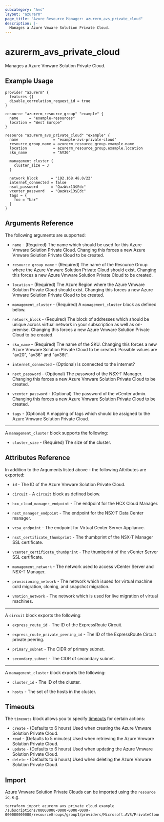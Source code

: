 ```yaml
---
subcategory: "Avs"
layout: "azurerm"
page_title: "Azure Resource Manager: azurerm_avs_private_cloud"
description: |-
  Manages a Azure Vmware Solution Private Cloud.
---
```


# azurerm_avs_private_cloud

Manages a Azure Vmware Solution Private Cloud.

## Example Usage

```hcl
provider "azurerm" {
  features {}
  disable_correlation_request_id = true
}

resource "azurerm_resource_group" "example" {
  name     = "example-resources"
  location = "West Europe"
}

resource "azurerm_avs_private_cloud" "example" {
  name                = "example-avs-private-cloud"
  resource_group_name = azurerm_resource_group.example.name
  location            = azurerm_resource_group.example.location
  sku_name            = "AV36"

  management_cluster {
    cluster_size = 3
  }

  network_block      = "192.168.48.0/22"
  internet_connected = false
  nsxt_password      = "QazWsx13$Edc"
  vcenter_password   = "QazWsx13$Edc"
  tags = {
    foo = "bar"
  }
}
```

## Arguments Reference

The following arguments are supported:

* `name` - (Required) The name which should be used for this Azure Vmware Solution Private Cloud. Changing this forces a new Azure Vmware Solution Private Cloud to be created.

* `resource_group_name` - (Required) The name of the Resource Group where the Azure Vmware Solution Private Cloud should exist. Changing this forces a new Azure Vmware Solution Private Cloud to be created.

* `location` - (Required) The Azure Region where the Azure Vmware Solution Private Cloud should exist. Changing this forces a new Azure Vmware Solution Private Cloud to be created.

* `management_cluster` - (Required) A `management_cluster` block as defined below.

* `network_block` - (Required) The block of addresses which should be unique across virtual network in your subscription as well as on-premise. Changing this forces a new Azure Vmware Solution Private Cloud to be created.

* `sku_name` - (Required) The name of the SKU. Changing this forces a new Azure Vmware Solution Private Cloud to be created. Possible values are "av20", "av36" and "av36t".

* `internet_connected` - (Optional) Is connected to the internet?

* `nsxt_password` - (Optional) The password of the NSX-T Manager. Changing this forces a new Azure Vmware Solution Private Cloud to be created.

* `vcenter_password` - (Optional) The password of the vCenter admin. Changing this forces a new Azure Vmware Solution Private Cloud to be created.

* `tags` - (Optional) A mapping of tags which should be assigned to the Azure Vmware Solution Private Cloud.

---

A `management_cluster` block supports the following:

* `cluster_size` - (Required) The size of the cluster.

## Attributes Reference

In addition to the Arguments listed above - the following Attributes are exported: 

* `id` - The ID of the Azure Vmware Solution Private Cloud.

* `circuit` - A `circuit` block as defined below.

* `hcx_cloud_manager_endpoint` - The endpoint for the HCX Cloud Manager.

* `nsxt_manager_endpoint` - The endpoint for the NSX-T Data Center manager.

* `vcsa_endpoint` - The endpoint for Virtual Center Server Appliance.

* `nsxt_certificate_thumbprint` - The thumbprint of the NSX-T Manager SSL certificate.

* `vcenter_certificate_thumbprint` - The thumbprint of the vCenter Server SSL certificate.

* `management_network` - The network used to access vCenter Server and NSX-T Manager.

* `provisioning_network` - The network which isused for virtual machine cold migration, cloning, and snapshot migration.

* `vmotion_network` - The network which is used for live migration of virtual machines.

---

A `circuit` block exports the following:

* `express_route_id` - The ID of the ExpressRoute Circuit.

* `express_route_private_peering_id` - The ID of the ExpressRoute Circuit private peering.

* `primary_subnet` - The CIDR of primary subnet.

* `secondary_subnet` - The CIDR of secondary subnet.

---

A `management_cluster` block exports the following:

* `cluster_id` - The ID of the cluster.

* `hosts` - The set of the hosts in the cluster.

## Timeouts

The `timeouts` block allows you to specify [timeouts](https://www.terraform.io/docs/configuration/resources.html#timeouts) for certain actions:

* `create` - (Defaults to 6 hours) Used when creating the Azure Vmware Solution Private Cloud.
* `read` - (Defaults to 5 minutes) Used when retrieving the Azure Vmware Solution Private Cloud.
* `update` - (Defaults to 6 hours) Used when updating the Azure Vmware Solution Private Cloud.
* `delete` - (Defaults to 6 hours) Used when deleting the Azure Vmware Solution Private Cloud.

## Import

Azure Vmware Solution Private Clouds can be imported using the `resource id`, e.g.

```shell
terraform import azurerm_avs_private_cloud.example /subscriptions/00000000-0000-0000-0000-000000000000/resourceGroups/group1/providers/Microsoft.AVS/PrivateClouds/privateCloud1
```
